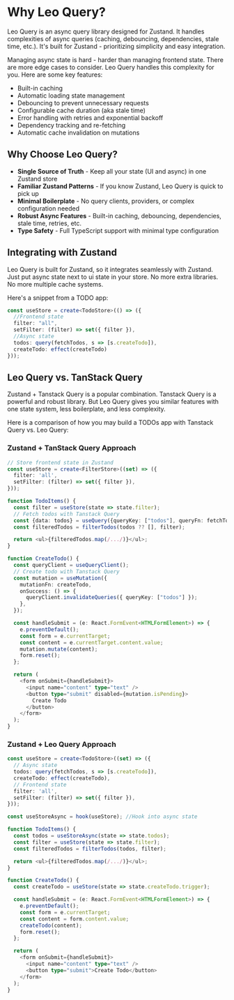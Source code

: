 # Why Leo Query?

Leo Query is an async query library designed for Zustand. It handles complexities of async queries (caching, debouncing, dependencies, stale time, etc.). It's built for Zustand - prioritizing simplicity and easy integration.

Managing async state is hard - harder than managing frontend state. There are more edge cases to consider. Leo Query handles this complexity for you. Here are some key features:

- Built-in caching 
- Automatic loading state management
- Debouncing to prevent unnecessary requests 
- Configurable cache duration (aka stale time)
- Error handling with retries and exponential backoff
- Dependency tracking and re-fetching
- Automatic cache invalidation on mutations

## Why Choose Leo Query?
- **Single Source of Truth** - Keep all your state (UI and async) in one Zustand store
- **Familiar Zustand Patterns** - If you know Zustand, Leo Query is quick to pick up
- **Minimal Boilerplate** - No query clients, providers, or complex configuration needed
- **Robust Async Features** - Built-in caching, debouncing, dependencies, stale time, retries, etc. 
- **Type Safety** - Full TypeScript support with minimal type configuration

## Integrating with Zustand

Leo Query is built for Zustand, so it integrates seamlessly with Zustand. Just put async state next to ui state in your store. No more extra libraries. No more multiple cache systems.

Here's a snippet from a TODO app:

```typescript
const useStore = create<TodoStore>(() => ({
  //Frontend state
  filter: "all",
  setFilter: (filter) => set({ filter }),
  //Async state
  todos: query(fetchTodos, s => [s.createTodo]),
  createTodo: effect(createTodo)
}));
```

## Leo Query vs. TanStack Query

Zustand + Tanstack Query is a popular combination. Tanstack Query is a powerful and robust library. But Leo Query gives you similar features with one state system, less boilerplate, and less complexity.

Here is a comparison of how you may build a TODOs app with Tanstack Query vs. Leo Query:

### Zustand + TanStack Query Approach

```typescript
// Store frontend state in Zustand
const useStore = create<FilterStore>((set) => ({
  filter: 'all',
  setFilter: (filter) => set({ filter }),
}));

function TodoItems() {
  const filter = useStore(state => state.filter);
  // Fetch todos with Tanstack Query
  const {data: todos} = useQuery({queryKey: ["todos"], queryFn: fetchTodos });
  const filteredTodos = filterTodos(todos ?? [], filter);

  return <ul>{filteredTodos.map(/.../)}</ul>;
}

function CreateTodo() {
  const queryClient = useQueryClient();
  // Create todo with Tanstack Query
  const mutation = useMutation({
    mutationFn: createTodo,
    onSuccess: () => {
      queryClient.invalidateQueries({ queryKey: ["todos"] });
    },
  });

  const handleSubmit = (e: React.FormEvent<HTMLFormElement>) => {
    e.preventDefault();
    const form = e.currentTarget;
    const content = e.currentTarget.content.value;
    mutation.mutate(content);
    form.reset();
  };

  return (
    <form onSubmit={handleSubmit}>
      <input name="content" type="text" />
      <button type="submit" disabled={mutation.isPending}>
        Create Todo
      </button>
    </form>
  );
}
```

### Zustand + Leo Query Approach

```typescript
const useStore = create<TodoStore>((set) => ({
  // Async state
  todos: query(fetchTodos, s => [s.createTodo]),
  createTodo: effect(createTodo),
  // Frontend state
  filter: 'all',
  setFilter: (filter) => set({ filter }),
}));

const useStoreAsync = hook(useStore); //Hook into async state

function TodoItems() {
  const todos = useStoreAsync(state => state.todos);
  const filter = useStore(state => state.filter);
  const filteredTodos = filterTodos(todos, filter);

  return <ul>{filteredTodos.map(/.../)}</ul>;
}

function CreateTodo() {
  const createTodo = useStore(state => state.createTodo.trigger);

  const handleSubmit = (e: React.FormEvent<HTMLFormElement>) => {
    e.preventDefault();
    const form = e.currentTarget;
    const content = form.content.value;
    createTodo(content);
    form.reset();
  };

  return (
    <form onSubmit={handleSubmit}>
      <input name="content" type="text" />
      <button type="submit">Create Todo</button>
    </form>
  );
}
```
